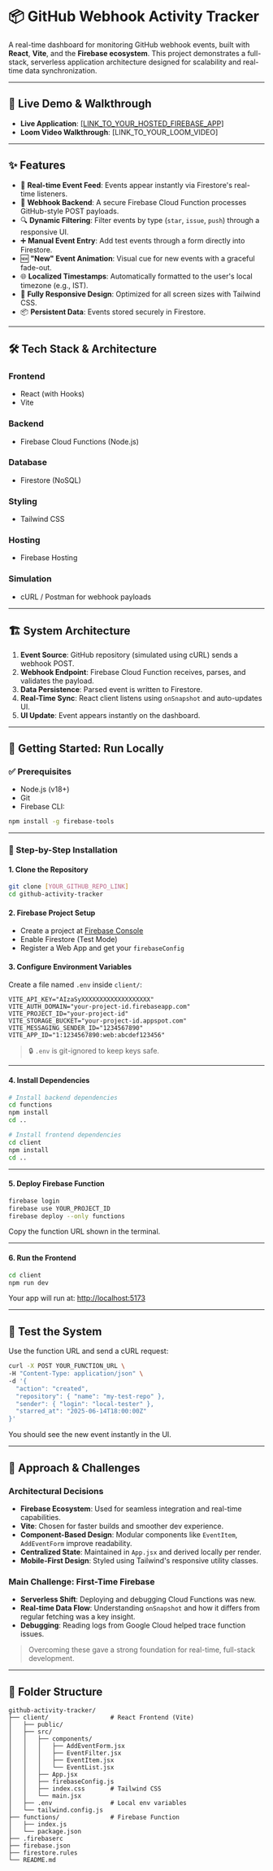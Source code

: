 # 📦 GitHub Webhook Activity Tracker

A real-time dashboard for monitoring GitHub webhook events, built with **React**, **Vite**, and the **Firebase ecosystem**. This project demonstrates a full-stack, serverless application architecture designed for scalability and real-time data synchronization.

---

## 🚀 Live Demo & Walkthrough

- **Live Application**: [[LINK_TO_YOUR_HOSTED_FIREBASE_APP]](https://github-activity-tracker-rouge.vercel.app/)
- **Loom Video Walkthrough**: [LINK_TO_YOUR_LOOM_VIDEO]

---

## ✨ Features

- 🔄 **Real-time Event Feed**: Events appear instantly via Firestore's real-time listeners.
- 🔐 **Webhook Backend**: A secure Firebase Cloud Function processes GitHub-style POST payloads.
- 🔍 **Dynamic Filtering**: Filter events by type (`star`, `issue`, `push`) through a responsive UI.
- ➕ **Manual Event Entry**: Add test events through a form directly into Firestore.
- 🆕 **"New" Event Animation**: Visual cue for new events with a graceful fade-out.
- 🌐 **Localized Timestamps**: Automatically formatted to the user's local timezone (e.g., IST).
- 📱 **Fully Responsive Design**: Optimized for all screen sizes with Tailwind CSS.
- 📦 **Persistent Data**: Events stored securely in Firestore.

---

## 🛠️ Tech Stack & Architecture

### **Frontend**
- React (with Hooks)
- Vite

### **Backend**
- Firebase Cloud Functions (Node.js)

### **Database**
- Firestore (NoSQL)

### **Styling**
- Tailwind CSS

### **Hosting**
- Firebase Hosting

### **Simulation**
- cURL / Postman for webhook payloads

---

## 🏗️ System Architecture

1. **Event Source**: GitHub repository (simulated using cURL) sends a webhook POST.
2. **Webhook Endpoint**: Firebase Cloud Function receives, parses, and validates the payload.
3. **Data Persistence**: Parsed event is written to Firestore.
4. **Real-Time Sync**: React client listens using `onSnapshot` and auto-updates UI.
5. **UI Update**: Event appears instantly on the dashboard.

---

## 🚀 Getting Started: Run Locally

### ✅ Prerequisites

* Node.js (v18+)
* Git
* Firebase CLI:

```bash
npm install -g firebase-tools
```

---

### 🧰 Step-by-Step Installation

#### 1. Clone the Repository

```bash
git clone [YOUR_GITHUB_REPO_LINK]
cd github-activity-tracker
```

#### 2. Firebase Project Setup

* Create a project at [Firebase Console](https://console.firebase.google.com/)
* Enable Firestore (Test Mode)
* Register a Web App and get your `firebaseConfig`

#### 3. Configure Environment Variables

Create a file named `.env` inside `client/`:

```env
VITE_API_KEY="AIzaSyXXXXXXXXXXXXXXXXXXX"
VITE_AUTH_DOMAIN="your-project-id.firebaseapp.com"
VITE_PROJECT_ID="your-project-id"
VITE_STORAGE_BUCKET="your-project-id.appspot.com"
VITE_MESSAGING_SENDER_ID="1234567890"
VITE_APP_ID="1:1234567890:web:abcdef123456"
```

> 🔒 `.env` is git-ignored to keep keys safe.

---

#### 4. Install Dependencies

```bash
# Install backend dependencies
cd functions
npm install
cd ..

# Install frontend dependencies
cd client
npm install
cd ..
```

---

#### 5. Deploy Firebase Function

```bash
firebase login
firebase use YOUR_PROJECT_ID
firebase deploy --only functions
```

Copy the function URL shown in the terminal.

---

#### 6. Run the Frontend

```bash
cd client
npm run dev
```

Your app will run at: [http://localhost:5173](http://localhost:5173)

---

## 🔪 Test the System

Use the function URL and send a cURL request:

```bash
curl -X POST YOUR_FUNCTION_URL \
-H "Content-Type: application/json" \
-d '{
  "action": "created",
  "repository": { "name": "my-test-repo" },
  "sender": { "login": "local-tester" },
  "starred_at": "2025-06-14T18:00:00Z"
}'
```

You should see the new event instantly in the UI.

---

## 🧠 Approach & Challenges

### Architectural Decisions

* **Firebase Ecosystem**: Used for seamless integration and real-time capabilities.
* **Vite**: Chosen for faster builds and smoother dev experience.
* **Component-Based Design**: Modular components like `EventItem`, `AddEventForm` improve readability.
* **Centralized State**: Maintained in `App.jsx` and derived locally per render.
* **Mobile-First Design**: Styled using Tailwind's responsive utility classes.

### Main Challenge: First-Time Firebase

* **Serverless Shift**: Deploying and debugging Cloud Functions was new.
* **Real-time Data Flow**: Understanding `onSnapshot` and how it differs from regular fetching was a key insight.
* **Debugging**: Reading logs from Google Cloud helped trace function issues.

> Overcoming these gave a strong foundation for real-time, full-stack development.

---

## 📁 Folder Structure

```
github-activity-tracker/
├── client/                 # React Frontend (Vite)
│   ├── public/
│   ├── src/
│   │   ├── components/
│   │   │   ├── AddEventForm.jsx
│   │   │   ├── EventFilter.jsx
│   │   │   ├── EventItem.jsx
│   │   │   └── EventList.jsx
│   │   ├── App.jsx
│   │   ├── firebaseConfig.js
│   │   ├── index.css       # Tailwind CSS
│   │   └── main.jsx
│   ├── .env                # Local env variables
│   └── tailwind.config.js
├── functions/              # Firebase Function
│   ├── index.js
│   └── package.json
├── .firebaserc
├── firebase.json
├── firestore.rules
└── README.md
```
